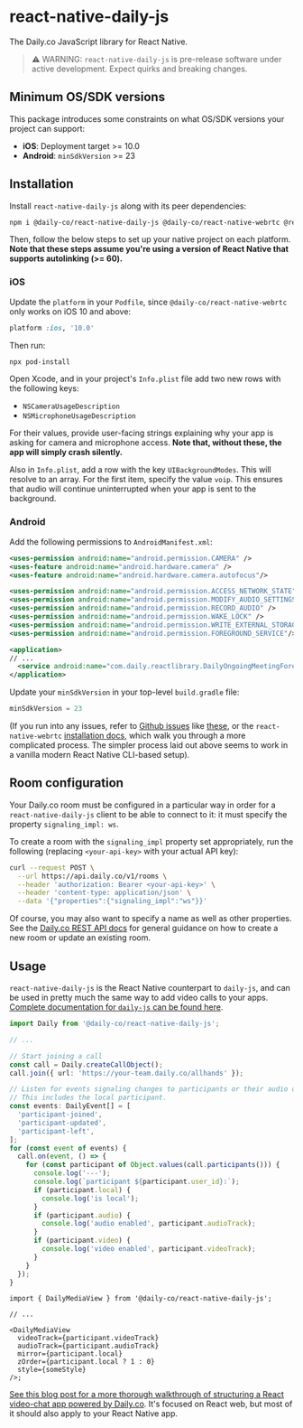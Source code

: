 # react-native-daily-js

The Daily.co JavaScript library for React Native.

> ⚠️ WARNING: `react-native-daily-js` is pre-release software under active development. Expect quirks and breaking changes.

## Minimum OS/SDK versions

This package introduces some constraints on what OS/SDK versions your project can support:

- **iOS**: Deployment target >= 10.0
- **Android**: `minSdkVersion` >= 23

## Installation

Install `react-native-daily-js` along with its peer dependencies:

```bash
npm i @daily-co/react-native-daily-js @daily-co/react-native-webrtc @react-native-community/async-storage react-native-background-timer
```

Then, follow the below steps to set up your native project on each platform. **Note that these steps assume you're using a version of React Native that supports autolinking (>= 60).**

### iOS

Update the `platform` in your `Podfile`, since `@daily-co/react-native-webrtc` only works on iOS 10 and above:

```ruby
platform :ios, '10.0'
```

Then run:

```bash
npx pod-install
```

Open Xcode, and in your project's `Info.plist` file add two new rows with the following keys:

- `NSCameraUsageDescription`
- `NSMicrophoneUsageDescription`

For their values, provide user-facing strings explaining why your app is asking for camera and microphone access. **Note that, without these, the app will simply crash silently.**

Also in `Info.plist`, add a row with the key `UIBackgroundModes`. This will resolve to an array. For the first item, specify the value `voip`. This ensures that audio will continue uninterrupted when your app is sent to the background.

### Android

Add the following permissions to `AndroidManifest.xml`:

```xml
<uses-permission android:name="android.permission.CAMERA" />
<uses-feature android:name="android.hardware.camera" />
<uses-feature android:name="android.hardware.camera.autofocus"/>

<uses-permission android:name="android.permission.ACCESS_NETWORK_STATE"/>
<uses-permission android:name="android.permission.MODIFY_AUDIO_SETTINGS" />
<uses-permission android:name="android.permission.RECORD_AUDIO" />
<uses-permission android:name="android.permission.WAKE_LOCK" />
<uses-permission android:name="android.permission.WRITE_EXTERNAL_STORAGE"/>
<uses-permission android:name="android.permission.FOREGROUND_SERVICE"/>

<application>
// ...
  <service android:name="com.daily.reactlibrary.DailyOngoingMeetingForegroundService"/>
</application>
```

Update your `minSdkVersion` in your top-level `build.gradle` file:

```groovy
minSdkVersion = 23
```

(If you run into any issues, refer to [Github issues](https://github.com/react-native-webrtc/react-native-webrtc/issues/720) like [these](https://github.com/jitsi/jitsi-meet/issues/4778), or the `react-native-webrtc` [installation docs](https://github.com/react-native-webrtc/react-native-webrtc/blob/master/Documentation/AndroidInstallation.md), which walk you through a more complicated process. The simpler process laid out above seems to work in a vanilla modern React Native CLI-based setup).

## Room configuration

Your Daily.co room must be configured in a particular way in order for a `react-native-daily-js` client to be able to connect to it: it must specify the property `signaling_impl: ws`.

To create a room with the `signaling_impl` property set appropriately, run the following (replacing `<your-api-key>` with your actual API key):

```bash
curl --request POST \
  --url https://api.daily.co/v1/rooms \
  --header 'authorization: Bearer <your-api-key>' \
  --header 'content-type: application/json' \
  --data '{"properties":{"signaling_impl":"ws"}}'
```

Of course, you may also want to specify a name as well as other properties. See the [Daily.co REST API docs](https://docs.daily.co/reference#rooms) for general guidance on how to create a new room or update an existing room.

## Usage

`react-native-daily-js` is the React Native counterpart to `daily-js`, and can be used in pretty much the same way to add video calls to your apps. [Complete documentation for `daily-js` can be found here](https://docs.daily.co/reference#using-the-dailyco-front-end-library).

```ts
import Daily from '@daily-co/react-native-daily-js';

// ...

// Start joining a call
const call = Daily.createCallObject();
call.join({ url: 'https://your-team.daily.co/allhands' });

// Listen for events signaling changes to participants or their audio or video.
// This includes the local participant.
const events: DailyEvent[] = [
  'participant-joined',
  'participant-updated',
  'participant-left',
];
for (const event of events) {
  call.on(event, () => {
    for (const participant of Object.values(call.participants())) {
      console.log('---');
      console.log(`participant ${participant.user_id}:`);
      if (participant.local) {
        console.log('is local');
      }
      if (participant.audio) {
        console.log('audio enabled', participant.audioTrack);
      }
      if (participant.video) {
        console.log('video enabled', participant.videoTrack);
      }
    }
  });
}
```

```tsx
import { DailyMediaView } from '@daily-co/react-native-daily-js';

// ...

<DailyMediaView
  videoTrack={participant.videoTrack}
  audioTrack={participant.audioTrack}
  mirror={participant.local}
  zOrder={participant.local ? 1 : 0}
  style={someStyle}
/>;
```

[See this blog post for a more thorough walkthrough of structuring a React video-chat app powered by Daily.co](https://www.daily.co/blog/building-a-custom-video-chat-app-with-react). It's focused on React web, but most of it should also apply to your React Native app.
